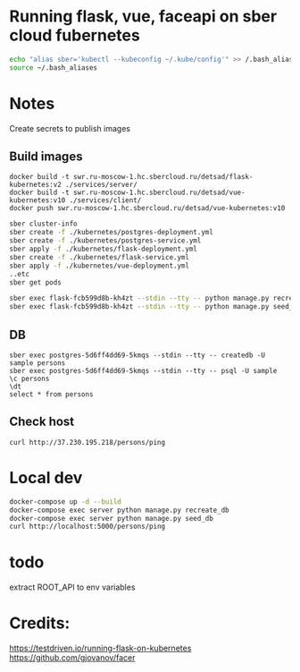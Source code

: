 # Running flask, vue, faceapi on sber cloud fubernetes

```sh
echo "alias sber='kubectl --kubeconfig ~/.kube/config'" >> /.bash_aliases
source ~/.bash_aliases
```

# Notes

Create secrets to publish images

## Build images
```
docker build -t swr.ru-moscow-1.hc.sbercloud.ru/detsad/flask-kubernetes:v2 ./services/server/
docker build -t swr.ru-moscow-1.hc.sbercloud.ru/detsad/vue-kubernetes:v10 ./services/client/
docker push swr.ru-moscow-1.hc.sbercloud.ru/detsad/vue-kubernetes:v10
```


```sh
sber cluster-info
sber create -f ./kubernetes/postgres-deployment.yml 
sber create -f ./kubernetes/postgres-service.yml
sber apply -f ./kubernetes/flask-deployment.yml
sber create -f ./kubernetes/flask-service.yml
sber apply -f ./kubernetes/vue-deployment.yml
..etc
sber get pods

sber exec flask-fcb599d8b-kh4zt --stdin --tty -- python manage.py recreate_db
sber exec flask-fcb599d8b-kh4zt --stdin --tty -- python manage.py seed_db
```

## DB

```
sber exec postgres-5d6ff4dd69-5kmqs --stdin --tty -- createdb -U sample persons
sber exec postgres-5d6ff4dd69-5kmqs --stdin --tty -- psql -U sample
\c persons
\dt
select * from persons
```

## Check host

```
curl http://37.230.195.218/persons/ping
```

# Local dev

```sh
docker-compose up -d --build
docker-compose exec server python manage.py recreate_db
docker-compose exec server python manage.py seed_db
curl http://localhost:5000/persons/ping
```

# todo
extract ROOT_API to env variables

# Credits:
https://testdriven.io/running-flask-on-kubernetes
https://github.com/gjovanov/facer

